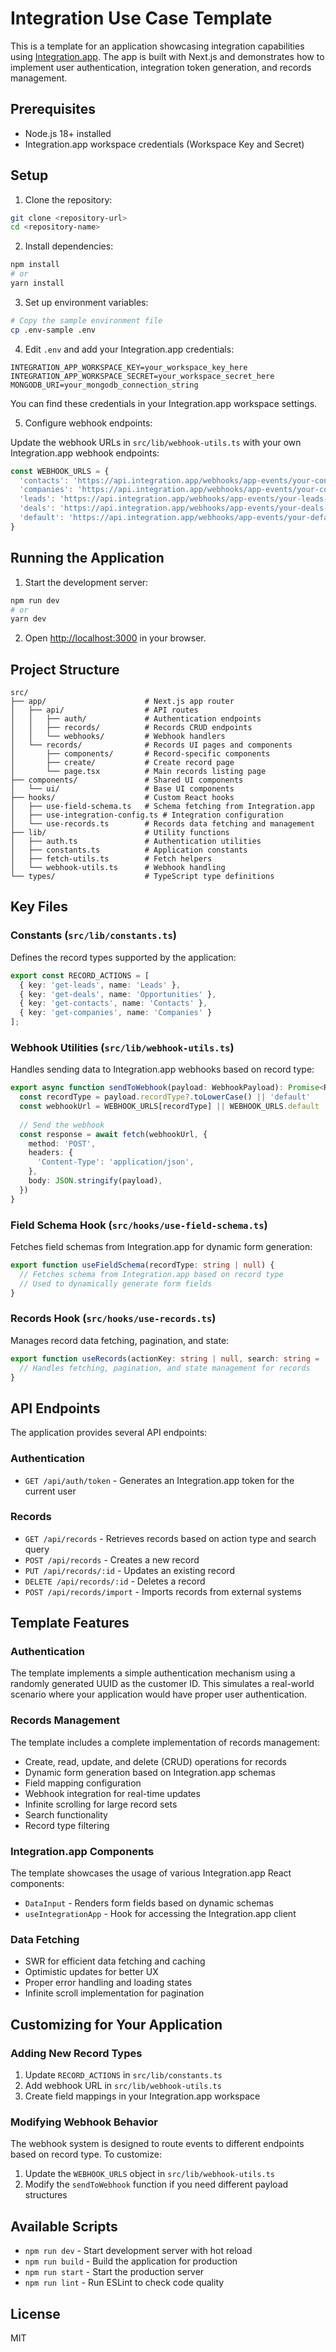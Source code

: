 # Integration Use Case Template

This is a template for an application showcasing integration capabilities using [Integration.app](https://integration.app). The app is built with Next.js and demonstrates how to implement user authentication, integration token generation, and records management.

## Prerequisites

- Node.js 18+ installed
- Integration.app workspace credentials (Workspace Key and Secret)

## Setup

1. Clone the repository:

```bash
git clone <repository-url>
cd <repository-name>
```

2. Install dependencies:

```bash
npm install
# or
yarn install
```

3. Set up environment variables:

```bash
# Copy the sample environment file
cp .env-sample .env
```

4. Edit `.env` and add your Integration.app credentials:

```env
INTEGRATION_APP_WORKSPACE_KEY=your_workspace_key_here
INTEGRATION_APP_WORKSPACE_SECRET=your_workspace_secret_here
MONGODB_URI=your_mongodb_connection_string
```

You can find these credentials in your Integration.app workspace settings.

5. Configure webhook endpoints:

Update the webhook URLs in `src/lib/webhook-utils.ts` with your own Integration.app webhook endpoints:

```typescript
const WEBHOOK_URLS = {
  'contacts': 'https://api.integration.app/webhooks/app-events/your-contacts-webhook-id',
  'companies': 'https://api.integration.app/webhooks/app-events/your-companies-webhook-id',
  'leads': 'https://api.integration.app/webhooks/app-events/your-leads-webhook-id',
  'deals': 'https://api.integration.app/webhooks/app-events/your-deals-webhook-id',
  'default': 'https://api.integration.app/webhooks/app-events/your-default-webhook-id'
}
```

## Running the Application

1. Start the development server:

```bash
npm run dev
# or
yarn dev
```

2. Open [http://localhost:3000](http://localhost:3000) in your browser.

## Project Structure

```
src/
├── app/                      # Next.js app router
│   ├── api/                  # API routes
│   │   ├── auth/             # Authentication endpoints
│   │   ├── records/          # Records CRUD endpoints
│   │   └── webhooks/         # Webhook handlers
│   └── records/              # Records UI pages and components
│       ├── components/       # Record-specific components
│       ├── create/           # Create record page
│       └── page.tsx          # Main records listing page
├── components/               # Shared UI components
│   └── ui/                   # Base UI components
├── hooks/                    # Custom React hooks
│   ├── use-field-schema.ts   # Schema fetching from Integration.app
│   ├── use-integration-config.ts # Integration configuration
│   └── use-records.ts        # Records data fetching and management
├── lib/                      # Utility functions
│   ├── auth.ts               # Authentication utilities
│   ├── constants.ts          # Application constants
│   ├── fetch-utils.ts        # Fetch helpers
│   └── webhook-utils.ts      # Webhook handling
└── types/                    # TypeScript type definitions
```

## Key Files

### Constants (`src/lib/constants.ts`)

Defines the record types supported by the application:

```typescript
export const RECORD_ACTIONS = [
  { key: 'get-leads', name: 'Leads' },
  { key: 'get-deals', name: 'Opportunities' },
  { key: 'get-contacts', name: 'Contacts' },
  { key: 'get-companies', name: 'Companies' }
];
```

### Webhook Utilities (`src/lib/webhook-utils.ts`)

Handles sending data to Integration.app webhooks based on record type:

```typescript
export async function sendToWebhook(payload: WebhookPayload): Promise<Response> {
  const recordType = payload.recordType?.toLowerCase() || 'default'
  const webhookUrl = WEBHOOK_URLS[recordType] || WEBHOOK_URLS.default
  
  // Send the webhook
  const response = await fetch(webhookUrl, {
    method: 'POST',
    headers: {
      'Content-Type': 'application/json',
    },
    body: JSON.stringify(payload),
  })
}
```

### Field Schema Hook (`src/hooks/use-field-schema.ts`)

Fetches field schemas from Integration.app for dynamic form generation:

```typescript
export function useFieldSchema(recordType: string | null) {
  // Fetches schema from Integration.app based on record type
  // Used to dynamically generate form fields
}
```

### Records Hook (`src/hooks/use-records.ts`)

Manages record data fetching, pagination, and state:

```typescript
export function useRecords(actionKey: string | null, search: string = '') {
  // Handles fetching, pagination, and state management for records
}
```

## API Endpoints

The application provides several API endpoints:

### Authentication

- `GET /api/auth/token` - Generates an Integration.app token for the current user

### Records

- `GET /api/records` - Retrieves records based on action type and search query
- `POST /api/records` - Creates a new record
- `PUT /api/records/:id` - Updates an existing record
- `DELETE /api/records/:id` - Deletes a record
- `POST /api/records/import` - Imports records from external systems

## Template Features

### Authentication

The template implements a simple authentication mechanism using a randomly generated UUID as the customer ID. This simulates a real-world scenario where your application would have proper user authentication.

### Records Management

The template includes a complete implementation of records management:

- Create, read, update, and delete (CRUD) operations for records
- Dynamic form generation based on Integration.app schemas
- Field mapping configuration
- Webhook integration for real-time updates
- Infinite scrolling for large record sets
- Search functionality
- Record type filtering

### Integration.app Components

The template showcases the usage of various Integration.app React components:

- `DataInput` - Renders form fields based on dynamic schemas
- `useIntegrationApp` - Hook for accessing the Integration.app client

### Data Fetching

- SWR for efficient data fetching and caching
- Optimistic updates for better UX
- Proper error handling and loading states
- Infinite scroll implementation for pagination

## Customizing for Your Application

### Adding New Record Types

1. Update `RECORD_ACTIONS` in `src/lib/constants.ts`
2. Add webhook URL in `src/lib/webhook-utils.ts`
3. Create field mappings in your Integration.app workspace

### Modifying Webhook Behavior

The webhook system is designed to route events to different endpoints based on record type. To customize:

1. Update the `WEBHOOK_URLS` object in `src/lib/webhook-utils.ts`
2. Modify the `sendToWebhook` function if you need different payload structures

## Available Scripts

- `npm run dev` - Start development server with hot reload
- `npm run build` - Build the application for production
- `npm run start` - Start the production server
- `npm run lint` - Run ESLint to check code quality

## License

MIT

